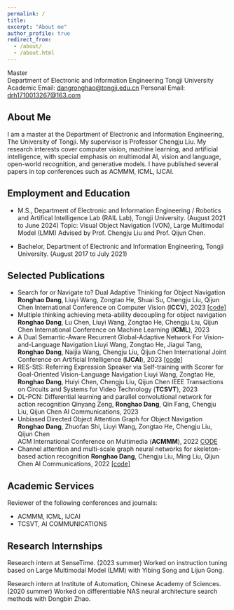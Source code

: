 ```yaml
---
permalink: /
title: 
excerpt: "About me"
author_profile: true
redirect_from: 
  - /about/
  - /about.html
---
```



Master
<br>
Department of Electronic and Information Engineering
Tongji University
Academic Email: dangronghao@tongji.edu.cn
Personal Email: drh1710013267@163.com

About Me
------
I am a master at the Department of Electronic and Information Engineering, The University of Tongji. My supervisor is Professor Chengju Liu. My research interests cover computer vision, machine learning, and artificial intelligence, with special emphasis on multimodal AI, vision and language, open-world recognition, and generative models. I have published several papers in top conferences such as ACMMM, ICML, IJCAI. 

Employment and Education
------
- M.S., Department of Electronic and Information Engineering / Robotics and Artifical Intelligence Lab (RAIL Lab), Tongji University. (August 2021 to June 2024)
Topic: Visual Object Navigation (VON), Large Multimodal Model (LMM)
Advised by Prof. Chengju Liu and Prof. Qijun Chen.

- Bachelor, Department of Electronic and Information Engineering, Tongji University. (August 2017 to July 2021)

Selected Publications
------
- Search for or Navigate to? Dual Adaptive Thinking for Object Navigation
  **Ronghao Dang**, Liuyi Wang, Zongtao He, Shuai Su, Chengju Liu, Qijun Chen
  International Conference on Computer Vision (**ICCV**), 2023
  [[code]](https://github.com/Rh-Dang/DAT)
- Multiple thinking achieving meta-ability decoupling for object navigation
  **Ronghao Dang**, Lu Chen, Liuyi Wang, Zongtao He, Chengju Liu, Qijun Chen
  International Conference on Machine Learning (**ICML**), 2023
- A Dual Semantic-Aware Recurrent Global-Adaptive Network For Vision-and-Language Navigation
  Liuyi Wang, Zongtao He, Jiagui Tang, **Ronghao Dang**, Naijia Wang, Chengju Liu, Qijun Chen
  International Joint Conference on Artificial Intelligence (**IJCAI**), 2023
  [[code]](https://github.com/CrystalSixone/DSRG)
- RES-StS: Referring Expression Speaker via Self-training with Scorer for Goal-Oriented Vision-Language Navigation
  Liuyi Wang, Zongtao He, **Ronghao Dang**, Huiyi Chen, Chengju Liu, Qijun Chen
  IEEE Transactions on Circuits and Systems for Video Technology (**TCSVT**), 2023
- DL-PCN: Differential learning and parallel convolutional network for action recognition
  Qinyang Zeng, **Ronghao Dang**, Qin Fang, Chengju Liu, Qijun Chen
  AI Communications, 2023
- Unbiased Directed Object Attention Graph for Object Navigation 
  **Ronghao Dang**, Zhuofan Shi, Liuyi Wang, Zongtao He, Chengju Liu, Qijun Chen\
  ACM International Conference on Multimedia (**ACMMM**), 2022
  [CODE](https://github.com/Rh-Dang/DOA)
- Channel attention and multi-scale graph neural networks for skeleton-based action recognition
  **Ronghao Dang**, Chengju Liu, Ming Liu, Qijun Chen
  AI Communications, 2022
  [[code]](https://github.com/Rh-Dang/CA-MSN-action-recognition)

Academic Services
------
Reviewer of the following conferences and journals:

- ACMMM, ICML, IJCAI
- TCSVT, AI COMMUNICATIONS

Research Internships
------
Research intern at SenseTime. (2023 summer)
Worked on instruction tuning based on Large Multimodal Model (LMM) with Yibing Song and Lijun Gong.

Research intern at Institute of Automation, Chinese Academy of
Sciences. (2020 summer)
Worked on differentiable NAS neural architecture search methods  with Dongbin Zhao.
